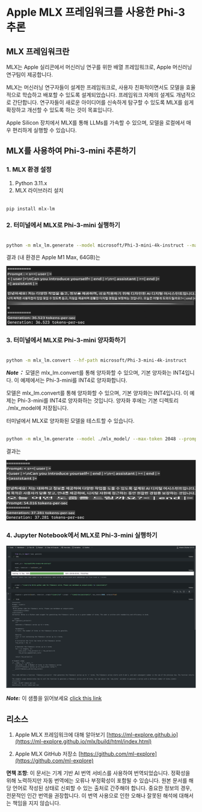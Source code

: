 # **Apple MLX 프레임워크를 사용한 Phi-3 추론**

## **MLX 프레임워크란**

MLX는 Apple 실리콘에서 머신러닝 연구를 위한 배열 프레임워크로, Apple 머신러닝 연구팀이 제공합니다.

MLX는 머신러닝 연구자들이 설계한 프레임워크로, 사용자 친화적이면서도 모델을 효율적으로 학습하고 배포할 수 있도록 설계되었습니다. 프레임워크 자체의 설계도 개념적으로 간단합니다. 연구자들이 새로운 아이디어를 신속하게 탐구할 수 있도록 MLX를 쉽게 확장하고 개선할 수 있도록 하는 것이 목표입니다.

Apple Silicon 장치에서 MLX를 통해 LLMs를 가속할 수 있으며, 모델을 로컬에서 매우 편리하게 실행할 수 있습니다.

## **MLX를 사용하여 Phi-3-mini 추론하기**

### **1. MLX 환경 설정**

1. Python 3.11.x
2. MLX 라이브러리 설치


```bash

pip install mlx-lm

```

### **2. 터미널에서 MLX로 Phi-3-mini 실행하기**


```bash

python -m mlx_lm.generate --model microsoft/Phi-3-mini-4k-instruct --max-token 2048 --prompt  "<|user|>\nCan you introduce yourself<|end|>\n<|assistant|>"

```

결과 (내 환경은 Apple M1 Max, 64GB)는

![Terminal](../../../../translated_images/01.5cb5f10f82619d0a98bc3584bf81264105a33d9d8559f125418a93b8d7527728.ko.png)

### **3. 터미널에서 MLX로 Phi-3-mini 양자화하기**


```bash

python -m mlx_lm.convert --hf-path microsoft/Phi-3-mini-4k-instruct

```

***Note：*** 모델은 mlx_lm.convert를 통해 양자화할 수 있으며, 기본 양자화는 INT4입니다. 이 예제에서는 Phi-3-mini를 INT4로 양자화합니다.

모델은 mlx_lm.convert를 통해 양자화할 수 있으며, 기본 양자화는 INT4입니다. 이 예제는 Phi-3-mini를 INT4로 양자화하는 것입니다. 양자화 후에는 기본 디렉토리 ./mlx_model에 저장됩니다.

터미널에서 MLX로 양자화된 모델을 테스트할 수 있습니다.


```bash

python -m mlx_lm.generate --model ./mlx_model/ --max-token 2048 --prompt  "<|user|>\nCan you introduce yourself<|end|>\n<|assistant|>"

```

결과는

![INT4](../../../../translated_images/02.6ca278966b75435a31021b0a6f1f3b377102d7e59e7b90daf8f017c1a9876cb2.ko.png)


### **4. Jupyter Notebook에서 MLX로 Phi-3-mini 실행하기**


![Notebook](../../../../translated_images/03.5b701d4bfe17c5d20c075f7d4c8d1201b8073c8e8196b364a9a19cbe684dd26a.ko.png)

***Note:*** 이 샘플을 읽어보세요 [click this link](../../../../code/03.Inference/MLX/MLX_DEMO.ipynb)


## **리소스**

1. Apple MLX 프레임워크에 대해 알아보기 [https://ml-explore.github.io](https://ml-explore.github.io/mlx/build/html/index.html)

2. Apple MLX GitHub 저장소 [https://github.com/ml-explore](https://github.com/ml-explore)

**면책 조항**:
이 문서는 기계 기반 AI 번역 서비스를 사용하여 번역되었습니다. 정확성을 위해 노력하지만 자동 번역에는 오류나 부정확성이 포함될 수 있습니다. 원본 문서를 해당 언어로 작성된 상태로 신뢰할 수 있는 출처로 간주해야 합니다. 중요한 정보의 경우, 전문적인 인간 번역을 권장합니다. 이 번역 사용으로 인한 오해나 잘못된 해석에 대해서는 책임을 지지 않습니다.
